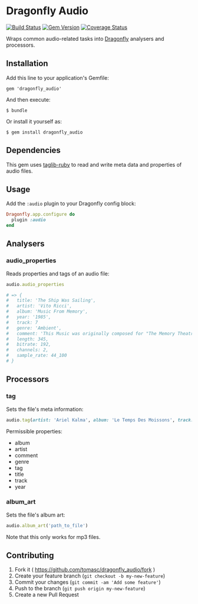 # Dragonfly Audio

[![Build Status](https://travis-ci.org/tomasc/dragonfly_audio.svg)](https://travis-ci.org/tomasc/dragonfly_audio) [![Gem Version](https://badge.fury.io/rb/dragonfly_audio.svg)](http://badge.fury.io/rb/dragonfly_audio) [![Coverage Status](https://img.shields.io/coveralls/tomasc/dragonfly_audio.svg)](https://coveralls.io/r/tomasc/mongoid_recurring)

Wraps common audio-related tasks into [Dragonfly](http://markevans.github.io/dragonfly) analysers and processors.

## Installation

Add this line to your application's Gemfile:

    gem 'dragonfly_audio'

And then execute:

    $ bundle

Or install it yourself as:

    $ gem install dragonfly_audio

## Dependencies

This gem uses [taglib-ruby](https://github.com/robinst/taglib-ruby) to read and write meta data and properties of audio files.

## Usage

Add the `:audio` plugin to your Dragonfly config block:

```ruby
Dragonfly.app.configure do
  plugin :audio
end
```

## Analysers

### audio_properties

Reads properties and tags of an audio file:

```ruby
audio.audio_properties

# => {
#   title: 'The Ship Was Sailing',
#   artist: 'Vito Ricci',
#   album: 'Music From Memory',
#   year: '1985',
#   track: 7
#   genre: 'Ambient',
#   comment: 'This Music was originally composed for "The Memory Theatre of Gulio Camillo" by Matthew Maguire. A Creation production premiered at La Mama Spring 1985 thanks to Bonnie for not laughing to Justin for laughing to Jon Gordron for electronic bondage produced by Jonathan Mann for Pangea Productions recorded 8/85 at Chiens Interdits Studio in a big cover production by Ann Rower cover design by Paul Leone * all compositions by Vito Ricci * play it loud',
#   length: 345,
#   bitrate: 192,
#   channels: 2,
#   sample_rate: 44_100
# }
```

## Processors

### tag

Sets the file's meta information:

```ruby
audio.tag(artist: 'Ariel Kalma', album: 'Le Temps Des Moissons', track: 'Bakafrika')
```

Permissible properties:
* album
* artist
* comment
* genre
* tag
* title
* track
* year

### album_art

Sets the file's album art:

```ruby
audio.album_art('path_to_file')
```

Note that this only works for mp3 files.

## Contributing

1. Fork it ( https://github.com/tomasc/dragonfly_audio/fork )
2. Create your feature branch (`git checkout -b my-new-feature`)
3. Commit your changes (`git commit -am 'Add some feature'`)
4. Push to the branch (`git push origin my-new-feature`)
5. Create a new Pull Request
